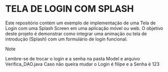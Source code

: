 #  TELA DE LOGIN COM SPLASH
Este repositório contém um exemplo de implementação de uma Tela de Login com uma Splash Screen em uma aplicação móvel ou web.
O objetivo deste projeto é demonstrar como integrar uma animação ou tela de introdução (Splash) com um formulário de login funcional.



> [!NOTE]
>Lembre-se de trocar o login e a senha na pasta Model e arquivo Verifica_DAO.java
> Caso não queira mudar o Login é filipe e a Senha é 123

